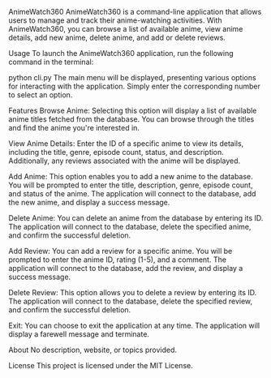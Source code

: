 AnimeWatch360
AnimeWatch360 is a command-line application that allows users to manage and track their anime-watching activities. With AnimeWatch360, you can browse a list of available anime, view anime details, add new anime, delete anime, and add or delete reviews.

Usage
To launch the AnimeWatch360 application, run the following command in the terminal:

python cli.py
The main menu will be displayed, presenting various options for interacting with the application. Simply enter the corresponding number to select an option.

Features
Browse Anime: Selecting this option will display a list of available anime titles fetched from the database. You can browse through the titles and find the anime you're interested in.

View Anime Details: Enter the ID of a specific anime to view its details, including the title, genre, episode count, status, and description. Additionally, any reviews associated with the anime will be displayed.

Add Anime: This option enables you to add a new anime to the database. You will be prompted to enter the title, description, genre, episode count, and status of the anime. The application will connect to the database, add the new anime, and display a success message.

Delete Anime: You can delete an anime from the database by entering its ID. The application will connect to the database, delete the specified anime, and confirm the successful deletion.

Add Review: You can add a review for a specific anime. You will be prompted to enter the anime ID, rating (1-5), and a comment. The application will connect to the database, add the review, and display a success message.

Delete Review: This option allows you to delete a review by entering its ID. The application will connect to the database, delete the specified review, and confirm the successful deletion.

Exit: You can choose to exit the application at any time. The application will display a farewell message and terminate.

About
No description, website, or topics provided.

License
This project is licensed under the MIT License.
